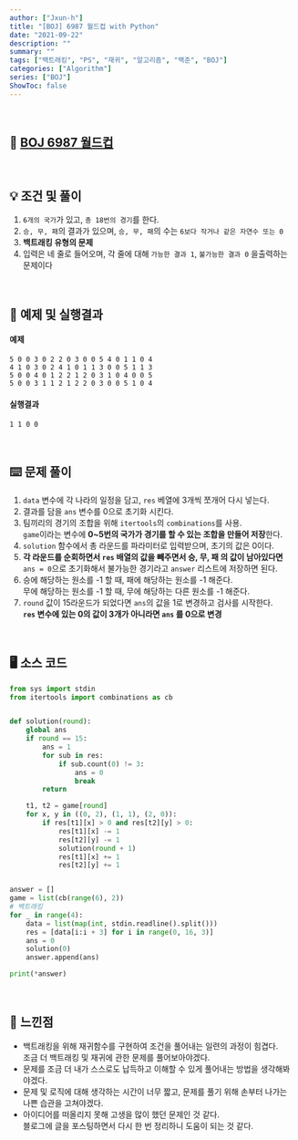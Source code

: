 ```yaml
---
author: ["Jxun-h"]
title: "[BOJ] 6987 월드컵 with Python"
date: "2021-09-22"
description: ""
summary: ""
tags: ["백트래킹", "PS", "재귀", "알고리즘", "백준", "BOJ"]
categories: ["Algorithm"]
series: ["BOJ"]
ShowToc: false
---
```


<br>

## 📌 <a href="https://www.acmicpc.net/problem/6987" target="_blank">BOJ 6987 월드컵</a>

<br>

## 💡 조건 및 풀이

1.  `6개의 국가`가 있고, `총 18번의 경기`를 한다.
2.  `승, 무, 패`의 결과가 있으며, `승, 무, 패`의 수는 `6보다 작거나 같은 자연수 또는 0`
3.  **백트래킹 유형의 문제**
4.  입력은 네 줄로 들어오며, 각 줄에 대해 `가능한 결과 1`, `불가능한 결과 0` 을출력하는 문제이다

<br>

## 🔖 예제 및 실행결과

#### 예제

```
5 0 0 3 0 2 2 0 3 0 0 5 4 0 1 1 0 4
4 1 0 3 0 2 4 1 0 1 1 3 0 0 5 1 1 3
5 0 0 4 0 1 2 2 1 2 0 3 1 0 4 0 0 5
5 0 0 3 1 1 2 1 2 2 0 3 0 0 5 1 0 4
```

#### 실행결과

```
1 1 0 0
```

<br>

## ⌨️ 문제 풀이

1.  `data` 변수에 각 나라의 일정을 담고, `res` 베열에 3개씩 쪼개어 다시 넣는다.
2.  결과를 담을 `ans` 변수를 0으로 초기화 시킨다.
3.  팀끼리의 경기의 조합을 위해 `itertools`의 `combinations`를 사용.  
    `game`이라는 변수에 **0~5번의 국가가 경기를 할 수 있는 조합을 만들어 저장**한다.
4.  `solution` 함수에서 총 라운드를 파라미터로 입력받으며, 초기의 값은 0이다.
5.  **각 라운드를 순회하면서 `res` 배열의 값을 빼주면서 승, 무, 패 의 값이 남아있다면**  
    `ans = 0`으로 초기화해서 불가능한 경기라고 `answer` 리스트에 저장하면 된다.
6.  승에 해당하는 원소를 -1 할 때, 패에 해당하는 원소를 -1 해준다.  
    무에 해당하는 원소를 -1 할 때, 무에 해당하는 다른 원소를 -1 해준다.
7.  `round` 값이 15라운드가 되었다면 `ans`의 값을 1로 변경하고 검사를 시작한다.  
    **`res` 변수에 있는 0의 값이 3개가 아니라면 `ans` 를 0으로 변경**

<br>

## 🖥 소스 코드

```python
from sys import stdin
from itertools import combinations as cb


def solution(round):
    global ans
    if round == 15:
        ans = 1
        for sub in res:
            if sub.count(0) != 3:
                ans = 0
                break
        return

    t1, t2 = game[round]
    for x, y in ((0, 2), (1, 1), (2, 0)):
        if res[t1][x] > 0 and res[t2][y] > 0:
            res[t1][x] -= 1
            res[t2][y] -= 1
            solution(round + 1)
            res[t1][x] += 1
            res[t2][y] += 1


answer = []
game = list(cb(range(6), 2))
# 백트래킹
for _ in range(4):
    data = list(map(int, stdin.readline().split()))
    res = [data[i:i + 3] for i in range(0, 16, 3)]
    ans = 0
    solution(0)
    answer.append(ans)

print(*answer)
```

<br>

## 💾 느낀점

-   백트래킹을 위해 재귀함수를 구현하여 조건을 풀어내는 일련의 과정이 힘겹다.  
    조금 더 백트래킹 및 재귀에 관한 문제를 풀어보아야겠다.
-   문제를 조금 더 내가 스스로도 납득하고 이해할 수 있게 풀어내는 방법을 생각해봐야겠다.
-   문제 및 로직에 대해 생각하는 시간이 너무 짧고, 문제를 풀기 위해 손부터 나가는 나쁜 습관을 고쳐야겠다.
-   아이디어를 떠올리지 못해 고생을 많이 했던 문제인 것 같다.  
    블로그에 글을 포스팅하면서 다시 한 번 정리하니 도움이 되는 것 같다.